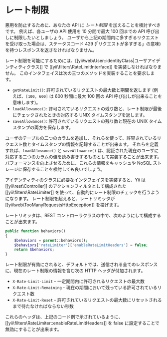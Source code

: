 レート制限
==========

悪用を防止するために、あなたの API に *レート制限* を加えることを検討すべきです。
例えば、各ユーザの API 使用を 10 分間で最大 100 回までの API 呼び出しに制限したいとしましょう。
ユーザから上記の期間内に多すぎるリクエストを受け取った場合は、ステータスコード 429 (「リクエストが多すぎる」の意味) を持つレスポンスを返さなければなりません。

レート制限を可能にするためには、[[yii\web\User::identityClass|ユーザアイデンティティクラス]] で [[yii\filters\RateLimitInterface]] を実装しなければなりません。
このインタフェイスは次の三つのメソッドを実装することを要求します。

* `getRateLimit()`: 許可されているリクエストの最大数と期間を返します
  (例えば、`[100, 600]` は 600 秒間に最大 100 回の API 呼び出しが出来ることを意味します)。
* `loadAllowance()`: 許可されているリクエストの残り数と、レート制限が最後にチェックされたときの対応する UNIX タイムスタンプを返します。
* `saveAllowance()`: 許可されているリクエストの残り数と現在の UNIX タイムスタンプの両方を保存します。

ユーザのテーブルの二つのカラムを追加し、それらを使って、許容されているリクエスト数とタイムスタンプの情報を記録することが出来ます。
それらを定義すれば、`loadAllowance()` と `saveAllowance()` は、認証された現在のユーザに対応する二つのカラムの値を読み書きするものとして実装することが出来ます。
パフォーマンスを向上させるために、これらの情報をキャッシュや NoSQL ストレージに保存することを検討しても良いでしょう。

アイデンティティのクラスに必要なインタフェイスを実装すると、Yii は [[yii\rest\Controller]] のアクションフィルタとして構成された [[yii\filters\RateLimiter]] を使って、自動的にレート制限のチェックを行うようになります。
レート制限を超えると、レートリミッタが [[yii\web\TooManyRequestsHttpException]] を投げます。

レートリミッタは、REST コントローラクラスの中で、次のようにして構成することが出来ます。

```php
public function behaviors()
{
    $behaviors = parent::behaviors();
    $behaviors['rateLimiter']['enableRateLimitHeaders'] = false;
    return $behaviors;
}
```

レート制限が有効にされると、デフォルトでは、送信される全てのレスポンスに、現在のレート制限の情報を含む次の HTTP ヘッダが付加されます。

* `X-Rate-Limit-Limit` - 一定期間内に許可されるリクエストの最大数
* `X-Rate-Limit-Remaining` - 現在の期間において残っている許可されているリクエスト数
* `X-Rate-Limit-Reset` - 許可されているリクエストの最大数にリセットされるまで待たなければならない秒数

これらのヘッダは、上記のコード例で示されているように、[[yii\filters\RateLimiter::enableRateLimitHeaders]] を false に設定することで無効にすることが出来ます。
